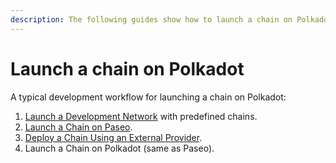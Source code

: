 ```yaml
---
description: The following guides show how to launch a chain on Polkadot.
---
```


# Launch a chain on Polkadot

A typical development workflow for launching a chain on Polkadot:&#x20;

1. [Launch a Development Network](running-your-parachain.md) with predefined chains.
2. [Launch a Chain on Paseo](launch-a-chain-to-paseo.md).
3. [Deploy a Chain Using an External Provider](deploy-a-chain-external-provider.md).
4. Launch a Chain on Polkadot (same as Paseo).
